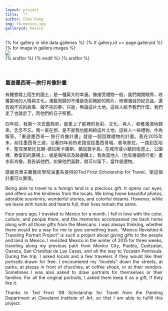 ```yaml
---
layout: project
title:  ""
author: Chen Peng
img: tb-mexico.jpg
galleryid: mexico 
---
```


<div class="col-lg-10 col-lg-offset-1 col-md-10 col-md-offset-1" style='text-align: justify;'>
<div class="grid">
<div class="grid-sizer"></div>
{% for gallery in site.data.galleries %}
  {% if gallery.id == page.galleryid %}
  {% for image in gallery.images %}
  <div class="grid-item">
  <a href="{{ site.baseurl }}{{ gallery.imagefolder }}/{{ image.name }}" data-lightbox="gallery.id"
  data-title="{{ image.text }}">
    <img src="{{ site.baseurl }}{{ gallery.imagefolder }}/{{ image.thumb }}"> 
  </a>
  </div>
  {% endfor %}
  {% endif %}
{% endfor %}
</div>

<br>
<br>

<h3>重遊墨西哥—旅行肖像計畫</h3>

<p>有機會踏上陌生的國土，是一種莫大的幸運。像接受禮物一般，我們開闊眼界，收獲當地的人情與文化。滿載而歸的不僅是色彩繽紛的照片、玲瑯滿目的紀念品，還有說不完的故事、做不完的夢。只是，無論這片土地、這些人給予我們什麼，我們走了也就走了，而他們的日子照舊。</p>

<p>四年前，我第一次去墨西哥，就愛上了那裡的色彩、文化、與人，收穫滿滿地歸來，念念不忘。我一直在想，是不是我也能夠給這片土地、這些人一些禮物，作為報答。「重遊墨西哥— 旅行肖像計畫」就是一個回贈禮物的計畫。我在2015年末，前往墨西哥三週，沿著四年前的老路徑從墨西哥城、普埃普拉，一路到瓦哈卡、聖克里斯托瓦爾-德拉斯卡薩斯、猶加敦半島。在城市或小鎮的街道上、公園裡、教堂前的廣場上、或是咖啡店及路邊攤上，我為當地人（也有幾個旅行者）畫水彩肖像。我告訴他們，如果他們喜歡，就可以留下，當作是禮物。</p>

<p>感謝克里夫蘭藝術學院油畫系提供的Ted Frost Scholarship for Travel，使這個計畫可以實現。</p>


<p>Being able to travel to a foreign land is a precious gift. It opens our eyes,
and offers us the kindness from the locals. We bring home beautiful photos,
adorable souvenirs, wonderful stories, and colorful dreams. However, while we
leave with hands and hearts full, their lives remain the same.</p>

<p>Four years ago, I traveled to Mexico for a month. I fell in love with the
color, culture, and people there, and the memories accompanied me back home
along with all those gifts from the Mexicans. I was always thinking, whether
there would be a way for me to give something back. “Mexico Revisited-A
Traveling Portrait Project” is such a project about giving gifts to the people
and land in Mexico.  I revisited Mexico in the winter of 2015 for three weeks,
traveling along my previous path from Mexico City, Puebla, Cuetzalan, Oaxaca,
San Cristóbal de Las Casas, and all the way to Yucatán Peninsula. During the
trip, I asked locals and a few travelers if they would like their portraits
drawn for free. I encountered my “models” down the streets, at parks, at plazas
in front of churches, at coffee shops, or at their vendors. Sometimes I was also
asked to draw portraits for themselves or their families. For all the original
portraits, I asked them keep it as a gift, if they like it. </p>

<p>Thanks to Ted Frost '88 Scholarship for Travel from the Painting Department
at Cleveland Institute of Art, so that I am able to fulfill this project.</p>
</div>
